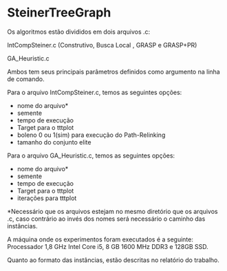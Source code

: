 # SteinerTreeGraph

Os algoritmos estão divididos em dois arquivos .c:

IntCompSteiner.c (Construtivo, Busca Local , GRASP e GRASP+PR)

GA_Heuristic.c

Ambos tem seus principais parâmetros definidos como argumento na linha de comando. 

Para o arquivo IntCompSteiner.c, temos as seguintes opções:
- nome do arquivo*
- semente
- tempo de execução
- Target para o tttplot
- boleno 0 ou 1(sim) para execução do Path-Relinking
- tamanho do conjunto elite

Para o arquivo GA_Heuristic.c, temos as seguintes opções:
- nome do arquivo*
- semente
- tempo de execução
- Target para o tttplot
- iterações para tttplot

*Necessário que os arquivos estejam no mesmo diretório que os arquivos .c, caso contrário ao invés dos nomes será necessário o caminho das instâncias.

A máquina onde os experimentos foram executados é a seguinte: Processador 1,8 GHz Intel Core i5, 8 GB 1600 MHz DDR3 e 128GB SSD.

Quanto ao formato das instâncias, estão descritas no relatório do trabalho.

